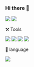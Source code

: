### Hi there 👋

<a href="https://mugoori.tistory.com/" target="_blank"><img src="https://img.shields.io/badge/Tstory-000000?style=flat-square&logo=Tistory&logoColor=white"/></a>
<a href="https://github.com/mugoori" target="_blank"><img src="https://img.shields.io/badge/GitHub-181717?style=flat-square&logo=GitHub&logoColor=white"/></a>


⚒️ Tools


<img src="https://img.shields.io/badge/Github-181717?style=flat-square&logo=GitHub&logoColor=white"/> <img src="https://img.shields.io/badge/Visual Studio Code-007ACC?style=flat-square&logo=Visual Studio Code&logoColor=white"/> <img src="https://img.shields.io/badge/Jupyter notebook-F37626?style=flat-square&logo=Jupyter&logoColor=white"/> <img src="https://img.shields.io/badge/Amazon AWS-232F3E?style=flat-square&logo=Amazon AWS&logoColor=white"/>



📜 language


<img src="https://img.shields.io/badge/Python-3776AB?style=flat-square&logo=Python&logoColor=white"/>
